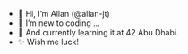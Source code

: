 - 👋 Hi, I’m Allan (@allan-jt)
- 👀 I’m new to coding ...
- 🌱 And currently learning it at 42 Abu Dhabi.
- ✨ Wish me luck!

<!---
allan-jt/allan-jt is a ✨ special ✨ repository because its `README.md` (this file) appears on your GitHub profile.
You can click the Preview link to take a look at your changes.
--->
